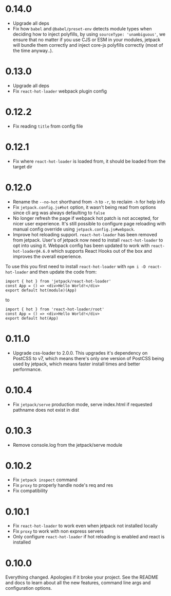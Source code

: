 # 0.14.0

* Upgrade all deps
* Fix how `babel` and `@babel/preset-env` detects module types when deciding how to inject polyfills, by using `sourceType: 'unambiguous'`, we ensure that no matter if you use CJS or ESM in your modules, jetpack will bundle them correctly and inject core-js polyfills correctly (most of the time anyway..).

# 0.13.0

* Upgrade all deps
* Fix `react-hot-loader` webpack plugin config

# 0.12.2

* Fix reading `title` from config file

# 0.12.1

* Fix where `react-hot-loader` is loaded from, it should be loaded from the target dir

# 0.12.0

* Rename the `--no-hot` shorthand from `-h` to `-r`, to reclaim `-h` for help info
* Fix `jetpack.config.js#hot` option, it wasn't being read from options since cli arg was always defaulting to `false`
* No longer refresh the page if webpack hot patch is not accepted, for nicer user experience. It's still possible to configure page reloading with manual config override using `jetpack.config.js#webpack`.
* Improve hot reloading support. `react-hot-loader` has been removed from jetpack. User's of jetpack now need to install `react-hot-loader` to opt into using it. Webpack config has been updated to work with `react-hot-loader@4.6.0` which supports React Hooks out of the box and improves the overall experience.

To use this you first need to install `react-hot-loader` with `npm i -D react-hot-loader` and then update the code from:

```
import { hot } from 'jetpack/react-hot-loader'
const App = () => <div>Hello World!</div>
export default hot(module)(App)
```

to

```
import { hot } from 'react-hot-loader/root'
const App = () => <div>Hello World!</div>
export default hot(App)
```

# 0.11.0

* Upgrade css-loader to 2.0.0. This upgrades it's dependency on PostCSS to v7, which means there's only one version of PostCSS being used by jetpack, which means faster install times and better performance.

# 0.10.4

* Fix `jetpack/serve` production mode, serve index.html if requested pathname does not exist in dist

# 0.10.3

* Remove console.log from the jetpack/serve module

# 0.10.2

* Fix `jetpack inspect` command
* Fix `proxy` to properly handle node's req and res
* Fix compatibility

# 0.10.1

* Fix `react-hot-loader` to work even when jetpack not installed locally
* Fix `proxy` to work with non express servers
* Only configure `react-hot-loader` if hot reloading is enabled and react is installed

# 0.10.0

Everything changed. Apologies if it broke your project. See the README and docs to learn about all the new features, command line args and configuration options.
